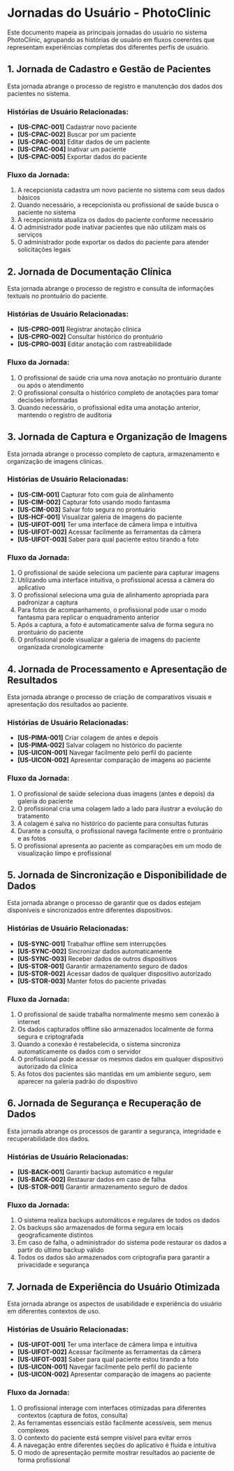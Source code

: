 # Jornadas do Usuário - PhotoClinic

Este documento mapeia as principais jornadas do usuário no sistema PhotoClinic, agrupando as histórias de usuário em fluxos coerentes que representam experiências completas dos diferentes perfis de usuário.

## 1. Jornada de Cadastro e Gestão de Pacientes

Esta jornada abrange o processo de registro e manutenção dos dados dos pacientes no sistema.

### Histórias de Usuário Relacionadas:
- **[US-CPAC-001]** Cadastrar novo paciente
- **[US-CPAC-002]** Buscar por um paciente
- **[US-CPAC-003]** Editar dados de um paciente
- **[US-CPAC-004]** Inativar um paciente
- **[US-CPAC-005]** Exportar dados do paciente

### Fluxo da Jornada:
1. A recepcionista cadastra um novo paciente no sistema com seus dados básicos
2. Quando necessário, a recepcionista ou profissional de saúde busca o paciente no sistema
3. A recepcionista atualiza os dados do paciente conforme necessário
4. O administrador pode inativar pacientes que não utilizam mais os serviços
5. O administrador pode exportar os dados do paciente para atender solicitações legais

## 2. Jornada de Documentação Clínica

Esta jornada abrange o processo de registro e consulta de informações textuais no prontuário do paciente.

### Histórias de Usuário Relacionadas:
- **[US-CPRO-001]** Registrar anotação clínica
- **[US-CPRO-002]** Consultar histórico do prontuário
- **[US-CPRO-003]** Editar anotação com rastreabilidade

### Fluxo da Jornada:
1. O profissional de saúde cria uma nova anotação no prontuário durante ou após o atendimento
2. O profissional consulta o histórico completo de anotações para tomar decisões informadas
3. Quando necessário, o profissional edita uma anotação anterior, mantendo o registro de auditoria

## 3. Jornada de Captura e Organização de Imagens

Esta jornada abrange o processo completo de captura, armazenamento e organização de imagens clínicas.

### Histórias de Usuário Relacionadas:
- **[US-CIM-001]** Capturar foto com guia de alinhamento
- **[US-CIM-002]** Capturar foto usando modo fantasma
- **[US-CIM-003]** Salvar foto segura no prontuário
- **[US-HCF-001]** Visualizar galeria de imagens do paciente
- **[US-UIFOT-001]** Ter uma interface de câmera limpa e intuitiva
- **[US-UIFOT-002]** Acessar facilmente as ferramentas da câmera
- **[US-UIFOT-003]** Saber para qual paciente estou tirando a foto

### Fluxo da Jornada:
1. O profissional de saúde seleciona um paciente para capturar imagens
2. Utilizando uma interface intuitiva, o profissional acessa a câmera do aplicativo
3. O profissional seleciona uma guia de alinhamento apropriada para padronizar a captura
4. Para fotos de acompanhamento, o profissional pode usar o modo fantasma para replicar o enquadramento anterior
5. Após a captura, a foto é automaticamente salva de forma segura no prontuário do paciente
6. O profissional pode visualizar a galeria de imagens do paciente organizada cronologicamente

## 4. Jornada de Processamento e Apresentação de Resultados

Esta jornada abrange o processo de criação de comparativos visuais e apresentação dos resultados ao paciente.

### Histórias de Usuário Relacionadas:
- **[US-PIMA-001]** Criar colagem de antes e depois
- **[US-PIMA-002]** Salvar colagem no histórico do paciente
- **[US-UICON-001]** Navegar facilmente pelo perfil do paciente
- **[US-UICON-002]** Apresentar comparação de imagens ao paciente

### Fluxo da Jornada:
1. O profissional de saúde seleciona duas imagens (antes e depois) da galeria do paciente
2. O profissional cria uma colagem lado a lado para ilustrar a evolução do tratamento
3. A colagem é salva no histórico do paciente para consultas futuras
4. Durante a consulta, o profissional navega facilmente entre o prontuário e as fotos
5. O profissional apresenta ao paciente as comparações em um modo de visualização limpo e profissional

## 5. Jornada de Sincronização e Disponibilidade de Dados

Esta jornada abrange o processo de garantir que os dados estejam disponíveis e sincronizados entre diferentes dispositivos.

### Histórias de Usuário Relacionadas:
- **[US-SYNC-001]** Trabalhar offline sem interrupções
- **[US-SYNC-002]** Sincronizar dados automaticamente
- **[US-SYNC-003]** Receber dados de outros dispositivos
- **[US-STOR-001]** Garantir armazenamento seguro de dados
- **[US-STOR-002]** Acessar dados de qualquer dispositivo autorizado
- **[US-STOR-003]** Manter fotos do paciente privadas

### Fluxo da Jornada:
1. O profissional de saúde trabalha normalmente mesmo sem conexão à internet
2. Os dados capturados offline são armazenados localmente de forma segura e criptografada
3. Quando a conexão é restabelecida, o sistema sincroniza automaticamente os dados com o servidor
4. O profissional pode acessar os mesmos dados em qualquer dispositivo autorizado da clínica
5. As fotos dos pacientes são mantidas em um ambiente seguro, sem aparecer na galeria padrão do dispositivo

## 6. Jornada de Segurança e Recuperação de Dados

Esta jornada abrange os processos de garantir a segurança, integridade e recuperabilidade dos dados.

### Histórias de Usuário Relacionadas:
- **[US-BACK-001]** Garantir backup automático e regular
- **[US-BACK-002]** Restaurar dados em caso de falha
- **[US-STOR-001]** Garantir armazenamento seguro de dados

### Fluxo da Jornada:
1. O sistema realiza backups automáticos e regulares de todos os dados
2. Os backups são armazenados de forma segura em locais geograficamente distintos
3. Em caso de falha, o administrador do sistema pode restaurar os dados a partir do último backup válido
4. Todos os dados são armazenados com criptografia para garantir a privacidade e segurança

## 7. Jornada de Experiência do Usuário Otimizada

Esta jornada abrange os aspectos de usabilidade e experiência do usuário em diferentes contextos de uso.

### Histórias de Usuário Relacionadas:
- **[US-UIFOT-001]** Ter uma interface de câmera limpa e intuitiva
- **[US-UIFOT-002]** Acessar facilmente as ferramentas da câmera
- **[US-UIFOT-003]** Saber para qual paciente estou tirando a foto
- **[US-UICON-001]** Navegar facilmente pelo perfil do paciente
- **[US-UICON-002]** Apresentar comparação de imagens ao paciente

### Fluxo da Jornada:
1. O profissional interage com interfaces otimizadas para diferentes contextos (captura de fotos, consulta)
2. As ferramentas essenciais estão facilmente acessíveis, sem menus complexos
3. O contexto do paciente está sempre visível para evitar erros
4. A navegação entre diferentes seções do aplicativo é fluida e intuitiva
5. O modo de apresentação permite mostrar resultados ao paciente de forma profissional
